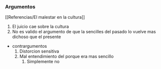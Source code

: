 ### Argumentos
[[Referencias/El malestar en la cultura]]


1) El juicio cae sobre la cultura
2) No es valido el argumento de que la sencilles del pasado lo vuelve mas dichoso que el presente
- contrargumentos
	1) Distorcion sensitiva
	2) Mal entendimiento del porque era mas sencillo
		1) Simplemente no